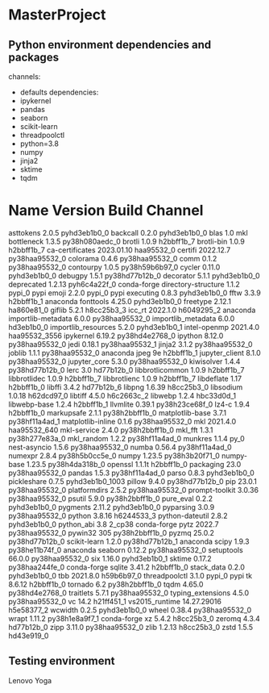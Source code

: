 # MasterProject

## Python environment dependencies and packages
channels:
  - defaults
dependencies:
  - ipykernel
  - pandas
  - seaborn
  - scikit-learn
  - threadpoolctl
  - python=3.8
  - numpy
  - jinja2
  - sktime
  - tqdm
  
# Name                    Version                   Build  Channel
asttokens                 2.0.5              pyhd3eb1b0_0
backcall                  0.2.0              pyhd3eb1b0_0
blas                      1.0                         mkl
bottleneck                1.3.5            py38h080aedc_0
brotli                    1.0.9                h2bbff1b_7
brotli-bin                1.0.9                h2bbff1b_7
ca-certificates           2023.01.10           haa95532_0
certifi                   2022.12.7        py38haa95532_0
colorama                  0.4.6            py38haa95532_0
comm                      0.1.2            py38haa95532_0
contourpy                 1.0.5            py38h59b6b97_0
cycler                    0.11.0             pyhd3eb1b0_0
debugpy                   1.5.1            py38hd77b12b_0
decorator                 5.1.1              pyhd3eb1b0_0
deprecated                1.2.13             pyh6c4a22f_0    conda-forge
directory-structure       1.1.2                    pypi_0    pypi
emoji                     2.2.0                    pypi_0    pypi
executing                 0.8.3              pyhd3eb1b0_0
fftw                      3.3.9                h2bbff1b_1    anaconda
fonttools                 4.25.0             pyhd3eb1b0_0
freetype                  2.12.1               ha860e81_0
giflib                    5.2.1                h8cc25b3_3
icc_rt                    2022.1.0             h6049295_2    anaconda
importlib-metadata        6.0.0            py38haa95532_0
importlib_metadata        6.0.0                hd3eb1b0_0
importlib_resources       5.2.0              pyhd3eb1b0_1
intel-openmp              2021.4.0          haa95532_3556
ipykernel                 6.19.2           py38hd4e2768_0
ipython                   8.12.0           py38haa95532_0
jedi                      0.18.1           py38haa95532_1
jinja2                    3.1.2            py38haa95532_0
joblib                    1.1.1            py38haa95532_0    anaconda
jpeg                      9e                   h2bbff1b_1
jupyter_client            8.1.0            py38haa95532_0
jupyter_core              5.3.0            py38haa95532_0
kiwisolver                1.4.4            py38hd77b12b_0
lerc                      3.0                  hd77b12b_0
libbrotlicommon           1.0.9                h2bbff1b_7
libbrotlidec              1.0.9                h2bbff1b_7
libbrotlienc              1.0.9                h2bbff1b_7
libdeflate                1.17                 h2bbff1b_0
libffi                    3.4.2                hd77b12b_6
libpng                    1.6.39               h8cc25b3_0
libsodium                 1.0.18               h62dcd97_0
libtiff                   4.5.0                h6c2663c_2
libwebp                   1.2.4                hbc33d0d_1
libwebp-base              1.2.4                h2bbff1b_1
llvmlite                  0.39.1           py38h23ce68f_0
lz4-c                     1.9.4                h2bbff1b_0
markupsafe                2.1.1            py38h2bbff1b_0
matplotlib-base           3.7.1            py38hf11a4ad_1
matplotlib-inline         0.1.6            py38haa95532_0
mkl                       2021.4.0           haa95532_640
mkl-service               2.4.0            py38h2bbff1b_0
mkl_fft                   1.3.1            py38h277e83a_0
mkl_random                1.2.2            py38hf11a4ad_0
munkres                   1.1.4                      py_0
nest-asyncio              1.5.6            py38haa95532_0
numba                     0.56.4           py38hf11a4ad_0
numexpr                   2.8.4            py38h5b0cc5e_0
numpy                     1.23.5           py38h3b20f71_0
numpy-base                1.23.5           py38h4da318b_0
openssl                   1.1.1t               h2bbff1b_0
packaging                 23.0             py38haa95532_0
pandas                    1.5.3            py38hf11a4ad_0
parso                     0.8.3              pyhd3eb1b0_0
pickleshare               0.7.5           pyhd3eb1b0_1003
pillow                    9.4.0            py38hd77b12b_0
pip                       23.0.1           py38haa95532_0
platformdirs              2.5.2            py38haa95532_0
prompt-toolkit            3.0.36           py38haa95532_0
psutil                    5.9.0            py38h2bbff1b_0
pure_eval                 0.2.2              pyhd3eb1b0_0
pygments                  2.11.2             pyhd3eb1b0_0
pyparsing                 3.0.9            py38haa95532_0
python                    3.8.16               h6244533_3
python-dateutil           2.8.2              pyhd3eb1b0_0
python_abi                3.8                      2_cp38    conda-forge
pytz                      2022.7           py38haa95532_0
pywin32                   305              py38h2bbff1b_0
pyzmq                     25.0.2           py38hd77b12b_0
scikit-learn              1.2.0            py38hd77b12b_1    anaconda
scipy                     1.9.3            py38he11b74f_0    anaconda
seaborn                   0.12.2           py38haa95532_0
setuptools                66.0.0           py38haa95532_0
six                       1.16.0             pyhd3eb1b0_1
sktime                    0.17.2           py38haa244fe_0    conda-forge
sqlite                    3.41.2               h2bbff1b_0
stack_data                0.2.0              pyhd3eb1b0_0
tbb                       2021.8.0             h59b6b97_0
threadpoolctl             3.1.0                    pypi_0    pypi
tk                        8.6.12               h2bbff1b_0
tornado                   6.2              py38h2bbff1b_0
tqdm                      4.65.0           py38hd4e2768_0
traitlets                 5.7.1            py38haa95532_0
typing_extensions         4.5.0            py38haa95532_0
vc                        14.2                 h21ff451_1
vs2015_runtime            14.27.29016          h5e58377_2
wcwidth                   0.2.5              pyhd3eb1b0_0
wheel                     0.38.4           py38haa95532_0
wrapt                     1.11.2           py38h1e8a9f7_1    conda-forge
xz                        5.4.2                h8cc25b3_0
zeromq                    4.3.4                hd77b12b_0
zipp                      3.11.0           py38haa95532_0
zlib                      1.2.13               h8cc25b3_0
zstd                      1.5.5                hd43e919_0

## Testing environment
Lenovo Yoga

